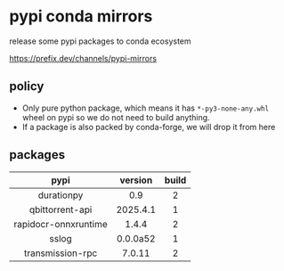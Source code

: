 # pypi conda mirrors

release some pypi packages to conda ecosystem

<https://prefix.dev/channels/pypi-mirrors>

## policy

- Only pure python package, which means it has `*-py3-none-any.whl` wheel on pypi so we do not need to build anything.
- If a package is also packed by conda-forge, we will drop it from here

## packages

|         pypi         | version  | build |
| :------------------: | :------: | :---: |
|      durationpy      |   0.9    |   2   |
|   qbittorrent-api    | 2025.4.1 |   1   |
| rapidocr-onnxruntime |  1.4.4   |   2   |
|        sslog         | 0.0.0a52 |   1   |
|   transmission-rpc   |  7.0.11  |   2   |
